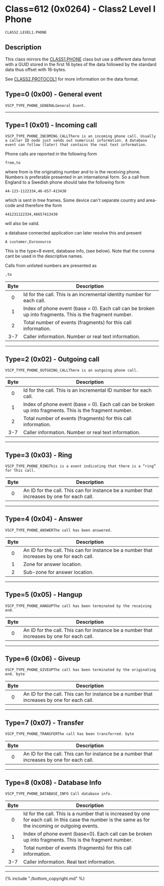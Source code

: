 # Class=612 (0x0264) - Class2 Level I Phone

    CLASS2.LEVEL1.PHONE

## Description

This class mirrors the [CLASS1.PHONE](./class1.phone.md) class but use a different data format with a GUID stored in the first 16 bytes of the data followed by the standard data thus offset with 16-bytes.

See [CLASS2.PROTOCOL1](./class2.protocol1.md) for more information on the data format.
## Type=0 (0x00) - General event
    VSCP_TYPE_PHONE_GENERALGeneral Event.
----

## Type=1 (0x01) - Incoming call
    VSCP_TYPE_PHONE_INCOMING_CALLThere is an incoming phone call. Usually a caller ID node just sends out numerical information. A database event can follow (later) that contains the real text information.

Phone calls are reported in the following form

    from,to

where from is the originating number and to is the receiving phone. Numbers is preferable presented in an international form. So a call from England to a Swedish phone should take the following form

    44-123-1122334,46-657-413430

which is sent in tree frames. Some device can't separate country and area-code and therefore the form

    441231122334,46657413430

will also be valid.

a database connected application can later resolve this and present

    A customer,Eurosource

This is the type=8 event, database info, (see below). Note that the comma cant be used in the descriptive names.

Calls from unlisted numbers are presented as

    ,to 

 | Byte | Description | 
 | :----: | ----------- | 
 | 0    | Id for the call. This is an incremental identity number for each call. | 
 | 1    | Index of phone event (base = 0). Each call can be broken up into fragments. This is the fragment number. | 
 | 2    | Total number of events (fragments) for this call information. | 
 | 3-7  | Caller information. Number or real text information. | 

----

## Type=2 (0x02) - Outgoing call
    VSCP_TYPE_PHONE_OUTGOING_CALLThere is an outgoing phone call. 

 | Byte | Description | 
 | :----: | ----------- | 
 | 0    | Id for the call. This is an incremental ID number for each call. |
 | 1    | Index of phone event (base = 0). Each call can be broken up into fragments. This is the fragment number. | 
 | 2    | Total number of events (fragments) for this call information. | 
 | 3-7  | Caller information. Number or real text information. | 

----

## Type=3 (0x03) - Ring
    VSCP_TYPE_PHONE_RINGThis is a event indicating that there is a “ring” for this call. 

 | Byte | Description | 
 | :----: | ----------- | 
 | 0    | An ID for the call. This can for instance be a number that increases by one for each call. | 

----

## Type=4 (0x04) - Answer
    VSCP_TYPE_PHONE_ANSWERThe call has been answered. 

 | Byte | Description | 
 | :----: | ----------- | 
 | 0    | An ID for the call. This can for instance be a number that increases by one for each call. | 
 | 1    | Zone for answer location. | 
 | 2    | Sub-zone for answer location. | 

----

## Type=5 (0x05) - Hangup
    VSCP_TYPE_PHONE_HANGUPThe call has been terminated by the receiving end. 

 | Byte | Description | 
 | :----: | ----------- | 
 | 0 | An ID for the call. This can for instance be a number that increases by one for each call. | 
 

----

## Type=6 (0x06) - Giveup
    VSCP_TYPE_PHONE_GIVEUPThe call has been terminated by the originating end. byte 

| Byte | Description | 
 | :----: | ----------- | 
 | 0 | An ID for the call. This can for instance be a number that increases by one for each call. | 


----

## Type=7 (0x07) - Transfer
    VSCP_TYPE_PHONE_TRANSFERThe call has been transferred. byte 

 | Byte | Description | 
 | :----: | ----------- | 
 | 0 | An ID for the call. This can for instance be a number that increases by one for each call. | 


----

## Type=8 (0x08) - Database Info
    VSCP_TYPE_PHONE_DATABASE_INFO Call database info.
 
 | Byte | Description | 
 | :----: | ----------- | 
 | 0   | Id for the call. This is a number that is increased by one for each call. In this case the number is the same as for the incoming or outgoing events. | 
 | 1   | Index of phone event (base=0). Each call can be broken up into fragments. This is the fragment number. | 
 | 2   | Total number of events (fragments) for this call information. | 
 | 3-7 | Caller information. Real text information.  | 

----

{% include "./bottom_copyright.md" %}